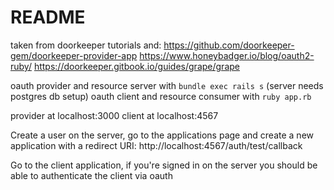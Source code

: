 # README

taken from doorkeeper tutorials and:
https://github.com/doorkeeper-gem/doorkeeper-provider-app
https://www.honeybadger.io/blog/oauth2-ruby/
https://doorkeeper.gitbook.io/guides/grape/grape

oauth provider and resource server with `bundle exec rails s` (server needs postgres db setup)
oauth client and resource consumer with `ruby app.rb`

provider at localhost:3000
client at localhost:4567

Create a user on the server, go to the applications page and create a new application
with a redirect URI: http://localhost:4567/auth/test/callback

Go to the client application, if you're signed in on the server you should be able to
authenticate the client via oauth
